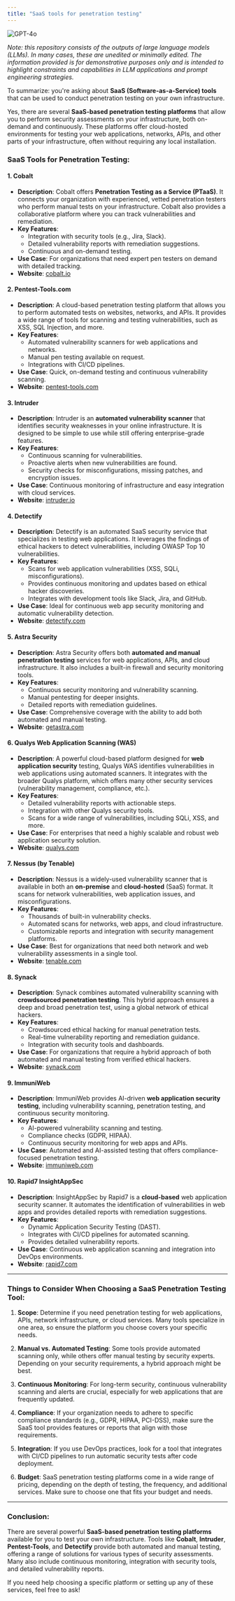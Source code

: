 ```yaml
---
title: "SaaS tools for penetration testing"
---
```

![GPT-4o](https://img.shields.io/badge/GPT--4o-3333FF?style=for-the-badge&logo=openai&logoColor=white)



*Note: this repository consists of the outputs of large language models (LLMs). In many cases, these are unedited or minimally edited. The information provided is for demonstrative purposes only and is intended to highlight constraints and capabilities in LLM applications and prompt engineering strategies.*


To summarize: you're asking about **SaaS (Software-as-a-Service) tools** that can be used to conduct penetration testing on your own infrastructure.

Yes, there are several **SaaS-based penetration testing platforms** that allow you to perform security assessments on your infrastructure, both on-demand and continuously. These platforms offer cloud-hosted environments for testing your web applications, networks, APIs, and other parts of your infrastructure, often without requiring any local installation.

### SaaS Tools for Penetration Testing:

#### 1. **Cobalt**
   - **Description**: Cobalt offers **Penetration Testing as a Service (PTaaS)**. It connects your organization with experienced, vetted penetration testers who perform manual tests on your infrastructure. Cobalt also provides a collaborative platform where you can track vulnerabilities and remediation.
   - **Key Features**:
     - Integration with security tools (e.g., Jira, Slack).
     - Detailed vulnerability reports with remediation suggestions.
     - Continuous and on-demand testing.
   - **Use Case**: For organizations that need expert pen testers on demand with detailed tracking.
   - **Website**: [cobalt.io](https://cobalt.io)

#### 2. **Pentest-Tools.com**
   - **Description**: A cloud-based penetration testing platform that allows you to perform automated tests on websites, networks, and APIs. It provides a wide range of tools for scanning and testing vulnerabilities, such as XSS, SQL Injection, and more.
   - **Key Features**:
     - Automated vulnerability scanners for web applications and networks.
     - Manual pen testing available on request.
     - Integrations with CI/CD pipelines.
   - **Use Case**: Quick, on-demand testing and continuous vulnerability scanning.
   - **Website**: [pentest-tools.com](https://pentest-tools.com)

#### 3. **Intruder**
   - **Description**: Intruder is an **automated vulnerability scanner** that identifies security weaknesses in your online infrastructure. It is designed to be simple to use while still offering enterprise-grade features.
   - **Key Features**:
     - Continuous scanning for vulnerabilities.
     - Proactive alerts when new vulnerabilities are found.
     - Security checks for misconfigurations, missing patches, and encryption issues.
   - **Use Case**: Continuous monitoring of infrastructure and easy integration with cloud services.
   - **Website**: [intruder.io](https://intruder.io)

#### 4. **Detectify**
   - **Description**: Detectify is an automated SaaS security service that specializes in testing web applications. It leverages the findings of ethical hackers to detect vulnerabilities, including OWASP Top 10 vulnerabilities.
   - **Key Features**:
     - Scans for web application vulnerabilities (XSS, SQLi, misconfigurations).
     - Provides continuous monitoring and updates based on ethical hacker discoveries.
     - Integrates with development tools like Slack, Jira, and GitHub.
   - **Use Case**: Ideal for continuous web app security monitoring and automatic vulnerability detection.
   - **Website**: [detectify.com](https://detectify.com)

#### 5. **Astra Security**
   - **Description**: Astra Security offers both **automated and manual penetration testing** services for web applications, APIs, and cloud infrastructure. It also includes a built-in firewall and security monitoring tools.
   - **Key Features**:
     - Continuous security monitoring and vulnerability scanning.
     - Manual pentesting for deeper insights.
     - Detailed reports with remediation guidelines.
   - **Use Case**: Comprehensive coverage with the ability to add both automated and manual testing.
   - **Website**: [getastra.com](https://www.getastra.com)

#### 6. **Qualys Web Application Scanning (WAS)**
   - **Description**: A powerful cloud-based platform designed for **web application security** testing, Qualys WAS identifies vulnerabilities in web applications using automated scanners. It integrates with the broader Qualys platform, which offers many other security services (vulnerability management, compliance, etc.).
   - **Key Features**:
     - Detailed vulnerability reports with actionable steps.
     - Integration with other Qualys security tools.
     - Scans for a wide range of vulnerabilities, including SQLi, XSS, and more.
   - **Use Case**: For enterprises that need a highly scalable and robust web application security solution.
   - **Website**: [qualys.com](https://www.qualys.com/forms/web-app-scanning/)

#### 7. **Nessus (by Tenable)**
   - **Description**: Nessus is a widely-used vulnerability scanner that is available in both an **on-premise** and **cloud-hosted** (SaaS) format. It scans for network vulnerabilities, web application issues, and misconfigurations.
   - **Key Features**:
     - Thousands of built-in vulnerability checks.
     - Automated scans for networks, web apps, and cloud infrastructure.
     - Customizable reports and integration with security management platforms.
   - **Use Case**: Best for organizations that need both network and web vulnerability assessments in a single tool.
   - **Website**: [tenable.com](https://www.tenable.com/products/nessus)

#### 8. **Synack**
   - **Description**: Synack combines automated vulnerability scanning with **crowdsourced penetration testing**. This hybrid approach ensures a deep and broad penetration test, using a global network of ethical hackers.
   - **Key Features**:
     - Crowdsourced ethical hacking for manual penetration tests.
     - Real-time vulnerability reporting and remediation guidance.
     - Integration with security tools and dashboards.
   - **Use Case**: For organizations that require a hybrid approach of both automated and manual testing from verified ethical hackers.
   - **Website**: [synack.com](https://www.synack.com)

#### 9. **ImmuniWeb**
   - **Description**: ImmuniWeb provides AI-driven **web application security testing**, including vulnerability scanning, penetration testing, and continuous security monitoring.
   - **Key Features**:
     - AI-powered vulnerability scanning and testing.
     - Compliance checks (GDPR, HIPAA).
     - Continuous security monitoring for web apps and APIs.
   - **Use Case**: Automated and AI-assisted testing that offers compliance-focused penetration testing.
   - **Website**: [immuniweb.com](https://www.immuniweb.com)

#### 10. **Rapid7 InsightAppSec**
   - **Description**: InsightAppSec by Rapid7 is a **cloud-based** web application security scanner. It automates the identification of vulnerabilities in web apps and provides detailed reports with remediation suggestions.
   - **Key Features**:
     - Dynamic Application Security Testing (DAST).
     - Integrates with CI/CD pipelines for automated scanning.
     - Provides detailed vulnerability reports.
   - **Use Case**: Continuous web application scanning and integration into DevOps environments.
   - **Website**: [rapid7.com](https://www.rapid7.com/products/insightappsec/)

---

### Things to Consider When Choosing a SaaS Penetration Testing Tool:

1. **Scope**: Determine if you need penetration testing for web applications, APIs, network infrastructure, or cloud services. Many tools specialize in one area, so ensure the platform you choose covers your specific needs.

2. **Manual vs. Automated Testing**: Some tools provide automated scanning only, while others offer manual testing by security experts. Depending on your security requirements, a hybrid approach might be best.

3. **Continuous Monitoring**: For long-term security, continuous vulnerability scanning and alerts are crucial, especially for web applications that are frequently updated.

4. **Compliance**: If your organization needs to adhere to specific compliance standards (e.g., GDPR, HIPAA, PCI-DSS), make sure the SaaS tool provides features or reports that align with those requirements.

5. **Integration**: If you use DevOps practices, look for a tool that integrates with CI/CD pipelines to run automatic security tests after code deployment.

6. **Budget**: SaaS penetration testing platforms come in a wide range of pricing, depending on the depth of testing, the frequency, and additional services. Make sure to choose one that fits your budget and needs.

---

### Conclusion:
There are several powerful **SaaS-based penetration testing platforms** available for you to test your own infrastructure. Tools like **Cobalt**, **Intruder**, **Pentest-Tools**, and **Detectify** provide both automated and manual testing, offering a range of solutions for various types of security assessments. Many also include continuous monitoring, integration with security tools, and detailed vulnerability reports.

If you need help choosing a specific platform or setting up any of these services, feel free to ask!